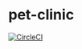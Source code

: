 # pet-clinic

[![CircleCI](https://circleci.com/gh/dipzfals87/pet-clinic.svg?style=svg)](https://circleci.com/gh/dipzfals87/pet-clinic)
